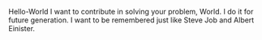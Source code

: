 Hello-World
I want to contribute in solving your problem, World.
I do it for future generation.
I want to be remembered just like Steve Job and Albert Einister.
